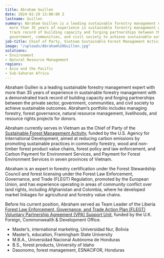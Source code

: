 ```yaml
---
title: Abraham Guillen
date: 2024-02-29 13:00:00 Z
lastname: Guillen
summary: Abraham Guillen is a leading sustainable forestry management expert with
  more than 35 years of experience in sustainable forestry management with a demonstrated
  track record of building capacity and forging partnerships between the private sector,
  government, communities, and civil society to achieve sustainable outcomes.
job-title: Chief of Party, Vietnam Sustainable Forest Management Activity
image: "/uploads/Abraham%20Guillen.jpg"
solutions:
- Environment
- Natural Resource Management
regions:
- Asia and the Pacific
- Sub-Saharan Africa
---
```


Abraham Guillen is a leading sustainable forestry management expert with more than 35 years of experience in sustainable forestry management with a demonstrated track record of building capacity and forging partnerships between the private sector, government, communities, and civil society to achieve sustainable outcomes. Abraham’s portfolio includes managing forestry, forest governance, natural resource management, livelihoods, and resource rights projects for donors.

Abraham currently serves in Vietnam as the Chief of Party of the [Sustainable Forest Management Activity](https://www.dai.com/our-work/projects/vietnam-sustainable-forest-management-activity-sfm), funded by the U.S. Agency for International Development, aimed at reducing carbon emissions by promoting sustainable practices in community forestry, wood and non-timber forest product value chains, forest policy and law enforcement, and Carbon Payment for Environment Services, and Payment for Forest Environment Services in seven provinces of Vietnam.

Abraham is an expert in forestry certification under the Forest Stewardship Council and forest licensing under the Forest Law Enforcement, Governance, and Trade (FLEGT) Regulation, promoted by the European Union, and has experience operating in areas of community conflict over land rights, including Afghanistan and Colombia, where he developed market linkages for agricultural and forestry value chains.

Before his current position, Abraham served as Team Leader of the Liberia [Forest Law Enforcement, Governance, and Trade Action Plan (FLEGT) Voluntary Partnership Agreement (VPA) Support Unit](https://www.dai.com/our-work/projects/liberia-support-unit-liberia-flegt-voluntary-partnership-agreement-vpa), funded by the U.K. Foreign, Commonwealth & Development Office.

* Master’s, international marketing, Universidad Nur, Bolivia
* Master’s, education, Framingham State University
* M.B.A., Universidad Nacional Autónoma de Honduras
* B.S., forest products, University of Idaho
* Dasonomo, forest management, ESNACIFOR, Honduras